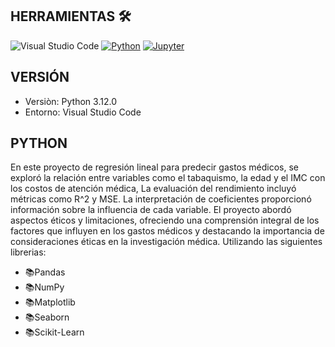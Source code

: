 ## HERRAMIENTAS 🛠️
![Visual Studio Code](https://img.shields.io/badge/Visual_Studio_Code-0078D4?style=for-the-badge&logo=visual%20studio%20code&logoColor=white)
[![Python](https://img.shields.io/badge/Python-FFD43B?style=for-the-badge&logo=python&logoColor=blue)](https://www.python.org/)
[![Jupyter](https://img.shields.io/badge/Jupyter-F37626.svg?&style=for-the-badge&logo=Jupyter&logoColor=white)](https://jupyter.org/)


## VERSIÓN 

* Versiòn: Python 3.12.0  
* Entorno: Visual Studio Code

## PYTHON

En este proyecto de regresión lineal para predecir gastos médicos, se exploró la relación entre variables como el tabaquismo, la edad y el IMC con los costos de atención médica, La evaluación del rendimiento incluyó métricas como R^2 y MSE. La interpretación de coeficientes proporcionó información sobre la influencia de cada variable. El proyecto abordó aspectos éticos y limitaciones, ofreciendo una comprensión integral de los factores que influyen en los gastos médicos y destacando la importancia de consideraciones éticas en la investigación médica. Utilizando las siguientes librerias: 

* 📚Pandas
* 📚NumPy
* 📚Matplotlib
* 📚Seaborn
* 📚Scikit-Learn
